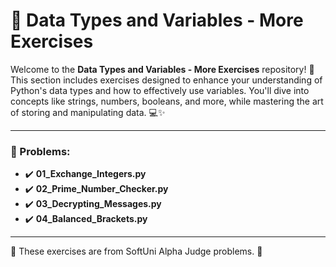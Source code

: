 # 🧮 Data Types and Variables - More Exercises

Welcome to the **Data Types and Variables - More Exercises** repository! 🎉  
This section includes exercises designed to enhance your understanding of Python's data types and how to effectively use variables. You'll dive into concepts like strings, numbers, booleans, and more, while mastering the art of storing and manipulating data. 💻✨  

---

### 📓 Problems:

- ✔️ **01_Exchange_Integers.py**
- ✔️ **02_Prime_Number_Checker.py**
- ✔️ **03_Decrypting_Messages.py**
- ✔️ **04_Balanced_Brackets.py**

---

🚀 These exercises are from SoftUni Alpha Judge problems. 👋
